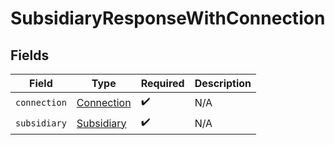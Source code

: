 # SubsidiaryResponseWithConnection


## Fields

| Field                                           | Type                                            | Required                                        | Description                                     |
| ----------------------------------------------- | ----------------------------------------------- | ----------------------------------------------- | ----------------------------------------------- |
| `connection`                                    | [Connection](../../models/shared/connection.md) | :heavy_check_mark:                              | N/A                                             |
| `subsidiary`                                    | [Subsidiary](../../models/shared/subsidiary.md) | :heavy_check_mark:                              | N/A                                             |